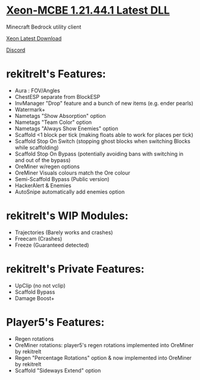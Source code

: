# [Xeon-MCBE 1.21.44.1 Latest DLL](https://github.com/rekitrelt/Xeon-MCBE/releases/latest/download/Xeon.dll)
Minecraft Bedrock utility client

[Xeon Latest Download](https://github.com/rekitrelt/Xeon-MCBE/releases/latest/download/Xeon.dll)

[Discord](https://discord.gg/N9rvmmXVR2)

# rekitrelt's Features:
- Aura : FOV/Angles
- ChestESP separate from BlockESP
- InvManager "Drop" feature and a bunch of new items (e.g. ender pearls)
- Watermark+
- Nametags "Show Absorption" option
- Nametags "Team Color" option
- Nametags "Always Show Enemies" option
- Scaffold <1 block per tick (making floats able to work for places per tick)
- Scaffold Stop On Switch (stopping ghost blocks when switching Blocks while scaffolding)
- Scaffold Stop On Bypass (potentially avoiding bans with switching in and out of the bypass)
- OreMiner w/regen options
- OreMiner Visuals colours match the Ore colour
- Semi-Scaffold Bypass (Public version)
- HackerAlert & Enemies
- AutoSnipe automatically add enemies option
# rekitrelt's WIP Modules:
- Trajectories (Barely works and crashes)
- Freecam (Crashes)
- Freeze (Guaranteed detected)
# rekitrelt's Private Features:
- UpClip (no not vclip)
- Scaffold Bypass
- Damage Boost+

  
# Player5's Features:
- Regen rotations
- OreMiner rotations: player5's regen rotations implemented into OreMiner by rekitrelt
- Regen "Percentage Rotations" option & now implemented into OreMiner by rekitrelt
- Scaffold "Sideways Extend" option
